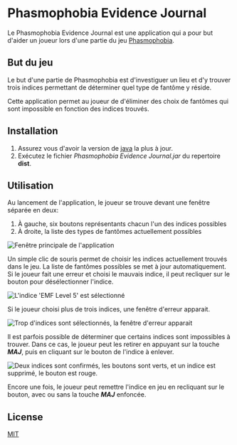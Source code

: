 # Phasmophobia Evidence Journal

Le Phasmophobia Evidence Journal est une application qui a pour but d'aider un joueur lors d'une partie du jeu [Phasmophobia](https://store.steampowered.com/app/739630/Phasmophobia/).

## But du jeu

Le but d'une partie de Phasmophobia est d'investiguer un lieu et d'y trouver trois indices permettant de déterminer quel type de fantôme y réside.

Cette application permet au joueur de d'éliminer des choix de fantômes qui sont impossible en fonction des indices trouvés.

## Installation

1. Assurez vous d'avoir la version de [java](https://www.java.com/en/download/) la plus à jour.
2. Exécutez le fichier *Phasmophobia Evidence Journal.jar* du repertoire **dist**.

## Utilisation
Au lancement de l'application, le joueur se trouve devant une fenêtre séparée en deux:
1. À gauche, six boutons représentants chacun l'un des indices possibles
2. À droite, la liste des types de fantômes actuellement possibles


![Fenêtre principale de l'application](https://raw.githubusercontent.com/FrancisLerxc/PhasmophobiaEvidenceJournal/main/img/img1.PNG "Fenêtre principale")

Un simple clic de souris permet de choisir les indices actuellement trouvés dans le jeu. La liste de fantômes possibles se met à jour automatiquement. Si le joueur fait une erreur et choisi le mauvais indice, il peut recliquer sur le bouton pour désélectionner  l'indice.

![L'indice 'EMF Level 5' est sélectionné](https://raw.githubusercontent.com/FrancisLerxc/PhasmophobiaEvidenceJournal/main/img/img2.PNG "Fenêtre principale avec un indice sélectionné")

Si le joueur choisi plus de trois indices, une fenêtre d'erreur apparait.

![Trop d'indices sont sélectionnés, la fenêtre d'erreur apparait](https://raw.githubusercontent.com/FrancisLerxc/PhasmophobiaEvidenceJournal/main/img/img3.PNG "Fenêtre d'erreur")

Il est parfois possible de déterminer que certains indices sont impossibles à trouver. Dans ce cas, le joueur peut les retirer en appuyant sur la touche ***MAJ***, puis en cliquant sur le bouton de l'indice à enlever.

![Deux indices sont confirmés, les boutons sont verts, et un indice est supprimé, le bouton est rouge.](https://raw.githubusercontent.com/FrancisLerxc/PhasmophobiaEvidenceJournal/main/img/img4.PNG "Fenêtre principale avec deux indices confirmés et un indice supprimé")

Encore une fois, le joueur peut remettre l'indice en jeu en recliquant sur le bouton, avec ou sans la touche ***MAJ*** enfoncée.


## License
[MIT](LICENSE.txt)